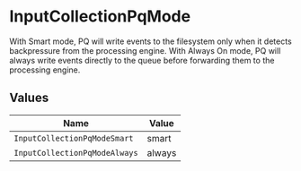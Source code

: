 # InputCollectionPqMode

With Smart mode, PQ will write events to the filesystem only when it detects backpressure from the processing engine. With Always On mode, PQ will always write events directly to the queue before forwarding them to the processing engine.


## Values

| Name                          | Value                         |
| ----------------------------- | ----------------------------- |
| `InputCollectionPqModeSmart`  | smart                         |
| `InputCollectionPqModeAlways` | always                        |